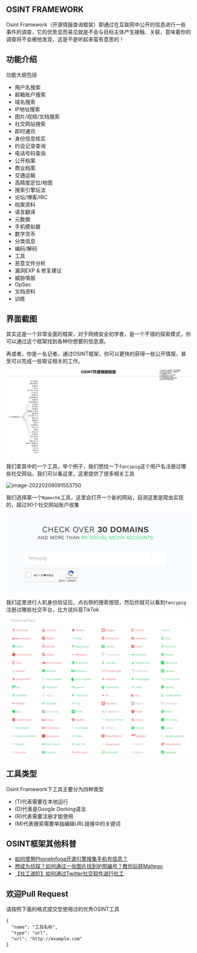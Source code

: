 ## OSINT FRAMEWORK

Osint Framework（开源情报查询框架）即通过在互联网中公开的信息进行一些事件的调查，它的优势显而易见就是不会与目标主体产生接触、关联，意味着你的调查将不会被他发现，这是不是听起来蛮有意思的！





## 功能介绍

功能大纲包括

- 用户名搜索
- 邮箱账户搜索
- 域名搜索
- IP地址搜索
- 图片/视频/文档搜索
- 社交网站搜索
- 即时通讯
- 身份信息核实
- 约会记录查询
- 电话号码查询
- 公开档案
- 商业档案
- 交通运输
- 高精度定位/地图
- 搜索引擎玩法
- 论坛/博客/IRC
- 档案资料
- 语言翻译
- 元数据
- 手机模拟器
- 数字货币
- 分类信息
- 编码/解码
- 工具
- 恶意文件分析
- 漏洞EXP & 修复建议
- 威胁情报
- OpSec
- 文档资料
- 训练



## 界面截图

其实这是一个非常全面的框架，对于网络安全初学者，是一个不错的探索模式，你可以通过这个框架找到各种你想要的信息源。

再或者，你是一名记者，通过OSINT框架，你可以更快的获得一些公开情报，甚至可以完成一些取证相关的工作。

![image-20220208091540553](https://raw.githubusercontent.com/B1gM8c/osint/main/img/image-20220208091540553.png?token=GHSAT0AAAAAABMABFBRWMG2MSCLHE64IF54YQBYZQQ)

我们拿其中的一个工具，举个例子，我们想找一下`fancypig`这个用户名注册过哪些社交网站，我们可以看这里，这里提供了很多相关工具

![image-20220208091553750](C:\Users\66396\Documents\GitHub\osint\img\image-20220208091553750.png)

我们选择第一个`Namechk`工具，这里会打开一个新的网站，目测这里是爬虫实现的，超过90个社交网站账户收集

![image-20220208091618668](https://raw.githubusercontent.com/B1gM8c/osint/main/img/image-20220208091618668.png?token=GHSAT0AAAAAABMABFBROGNNNWHFR5XFYK76YQBY2CQ)

我们这里进行人机身份验证后，点右侧的搜索按钮，然后你就可以看到`fancypig`注册过哪些社交平台，比方说抖音TikTok

![image-20220208091633649](https://raw.githubusercontent.com/B1gM8c/osint/main/img/image-20220208091633649.png?token=GHSAT0AAAAAABMABFBQVCMQOIZXWJSEDNS6YQBY2LA)



## 工具类型

Osint Framework下工具主要分为四种类型

- (T)代表需要在本地运行
- (D)代表是Google Dorking语法
- (R)代表需要注册才能使用
- (M)代表搜索需要单独编辑URL链接中的关键词



## OSINT框架其他科普

- [如何使用PhoneInfoga开源引擎搜集手机号信息？](https://www.iculture.cc/sg/pig=6289)
- [想成为侦探？如何通过一张图片找到护照编号？教你玩转Maltego](https://www.iculture.cc/sg/pig=6891)
- [【社工进阶】如何通过Twitter社交软件进行社工](https://www.iculture.cc/sg/pig=7638)



## 欢迎Pull Request

请按照下面的格式提交您使用过的优秀OSINT工具

```
{
  "name": "工具名称",
  "type": "url",
  "url": "http://example.com"
}
```

